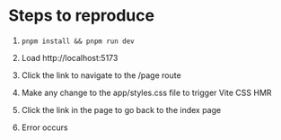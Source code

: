 # Steps to reproduce

1. `pnpm install && pnpm run dev`

2. Load http://localhost:5173

3. Click the link to navigate to the /page route

4. Make any change to the app/styles.css file to trigger Vite CSS HMR

5. Click the link in the page to go back to the index page

6. Error occurs
